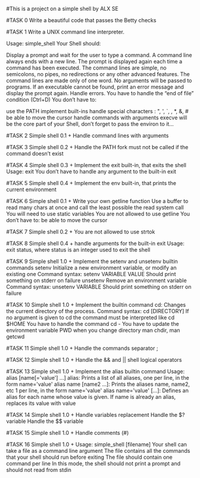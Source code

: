 #This is a project on a simple shell by ALX SE

#TASK 0
Write a beautiful code that passes the Betty checks

#TASK 1
Write a UNIX command line interpreter.

Usage: simple_shell
Your Shell should:

Display a prompt and wait for the user to type a command. A command line always ends with a new line.
The prompt is displayed again each time a command has been executed.
The command lines are simple, no semicolons, no pipes, no redirections or any other advanced features.
The command lines are made only of one word. No arguments will be passed to programs.
If an executable cannot be found, print an error message and display the prompt again.
Handle errors.
You have to handle the “end of file” condition (Ctrl+D)
You don’t have to:

use the PATH
implement built-ins
handle special characters : ", ', `, \, *, &, #
be able to move the cursor
handle commands with arguments
execve will be the core part of your Shell, don’t forget to pass the environ to it…

#TASK 2
Simple shell 0.1 +
Handle command lines with arguments

#TASK 3
Simple shell 0.2 +
Handle the PATH
fork must not be called if the command doesn’t exist

#TASK 4
Simple shell 0.3 +
Implement the exit built-in, that exits the shell
Usage: exit
You don’t have to handle any argument to the built-in exit

#TASK 5
Simple shell 0.4 +
Implement the env built-in, that prints the current environment

#TASK 6
Simple shell 0.1 +
Write your own getline function
Use a buffer to read many chars at once and call the least possible the read system call
You will need to use static variables
You are not allowed to use getline
You don’t have to:
be able to move the cursor

#TASK 7
Simple shell 0.2 +
You are not allowed to use strtok

#TASK 8
Simple shell 0.4 +
handle arguments for the built-in exit
Usage: exit status, where status is an integer used to exit the shell

#TASK 9
Simple shell 1.0 +
Implement the setenv and unsetenv builtin commands
setenv
Initialize a new environment variable, or modify an existing one
Command syntax: setenv VARIABLE VALUE
Should print something on stderr on failure
unsetenv
Remove an environment variable
Command syntax: unsetenv VARIABLE
Should print something on stderr on failure

#TASK 10
Simple shell 1.0 +
Implement the builtin command cd:
Changes the current directory of the process.
Command syntax: cd [DIRECTORY]
If no argument is given to cd the command must be interpreted like cd $HOME
You have to handle the command cd -
You have to update the environment variable PWD when you change directory
man chdir, man getcwd

#TASK 11
Simple shell 1.0 +
Handle the commands separator ;

#TASK 12
Simple shell 1.0 +
Handle the && and || shell logical operators

#TASK 13
Simple shell 1.0 +
Implement the alias builtin command
Usage: alias [name[='value'] ...]
alias: Prints a list of all aliases, one per line, in the form name='value'
alias name [name2 ...]: Prints the aliases name, name2, etc 1 per line, in the form name='value'
alias name='value' [...]: Defines an alias for each name whose value is given. 
If name is already an alias, replaces its value with value

#TASK 14
Simple shell 1.0 +
Handle variables replacement
Handle the $? variable
Handle the $$ variable

#TASK 15
Simple shell 1.0 +
Handle comments (#)

#TASK 16
Simple shell 1.0 +
Usage: simple_shell [filename]
Your shell can take a file as a command line argument
The file contains all the commands that your shell should run before exiting
The file should contain one command per line
In this mode, the shell should not print a prompt and should not read from stdin
